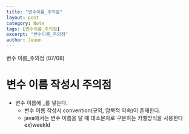 ```yaml
---
title: "변수이름_주의점"
layout: post
category: Note
tags: [변수이름_주의점]
excerpt: "변수이름_주의점"
author: Jeuun
---
```

변수 이름_주의점 (07/08)

# 변수 이름 작성시 주의점
- 변수 이름에 _를 넣는다. 
  - 변수 이름 작성시 convention(규약, 암묵적 약속)이 존재한다. 
  - java에서는 변수 이름을 달 때 대소문자로 구분하는 카멜방식을 사용한다 ex)weekId
  
